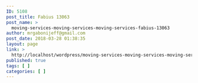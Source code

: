 ```yaml
---
ID: 5108
post_title: Fabius 13063
post_name: >
  moving-services-moving-services-moving-services-fabius-13063
author: mrgabonijeff@gmail.com
post_date: 2018-03-28 01:38:35
layout: page
link: >
  http://localhost/wordpress/moving-services-moving-services-moving-services-fabius-13063/
published: true
tags: [ ]
categories: [ ]
---
```

